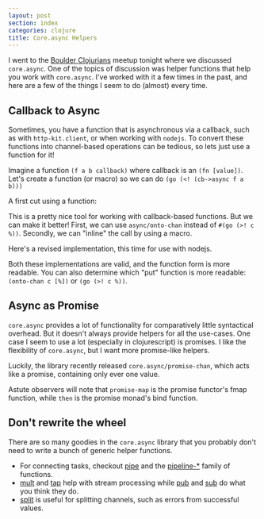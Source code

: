 ```yaml
---
layout: post
section: index
categories: clojure
title: Core.async Helpers
---
```


I went to the [Boulder Clojurians][1] meetup tonight where we discussed `core.async`. One of the topics of discussion was helper functions that help you work with `core.async`. I've worked with it a few times in the past, and here are a few of the things I seem to do (almost) every time.

<!--break-->

## Callback to Async

Sometimes, you have a function that is asynchronous via a callback, such as with `http-kit.client`, or when working with `nodejs`. To convert these functions into channel-based operations can be tedious, so lets just use a function for it!

Imagine a function `(f a b callback)` where callback is an `(fn [value])`. Let's create a function (or macro) so we can do `(go (<! (cb->async f a b)))`

A first cut using a function:

<code data-gist-id="a4aac1fd35977fcaaecd" data-gist-file="core-async-helpers.clj" data-gist-line="4-8"></code>

This is a pretty nice tool for working with callback-based functions. But we can make it better! First, we can use `async/onto-chan` instead of `#(go (>! c %))`. Secondly, we can "inline" the call by using a macro.

Here's a revised implementation, this time for use with nodejs.

<code data-gist-id="a4aac1fd35977fcaaecd" data-gist-file="core-async-helpers.clj" data-gist-line="11-14"></code>

Both these implementations are valid, and the function form is more readable. You can also determine which "put" function is more readable: `(onto-chan c [%])` or `(go (>! c %))`.

## Async as Promise

`core.async` provides a lot of functionality for comparatively little syntactical overhead. But it doesn't always provide helpers for all the use-cases. One case I seem to use a lot (especially in clojurescript) is promises. I like the flexibility of `core.async`, but I want more promise-like helpers.

Luckily, the library recently released `core.async/promise-chan`, which acts like a promise, containing only ever one value.

<code data-gist-id="a4aac1fd35977fcaaecd" data-gist-file="core-async-helpers.clj" data-gist-line="17-37"></code>

Astute observers will note that `promise-map` is the promise functor's fmap function, while `then` is the promise monad's bind function.

## Don't rewrite the wheel

There are so many goodies in the `core.async` library that you probably don't need to write a bunch of generic helper functions.

- For connecting tasks, checkout [pipe][2] and the [pipeline-*][3] family of functions.
- [mult][4] and [tap][5] help with stream processing while [pub][7] and [sub][8] do what you think they do.
- [split][6] is useful for splitting channels, such as errors from successful values.

[1]: http://www.meetup.com/Boulder-Clojurians/events/227340101/
[2]: http://clojure.github.io/core.async/#clojure.core.async/pipe
[3]: http://clojure.github.io/core.async/#clojure.core.async/pipeline
[4]: http://clojure.github.io/core.async/#clojure.core.async/mult
[5]: http://clojure.github.io/core.async/#clojure.core.async/tap
[6]: http://clojure.github.io/core.async/#clojure.core.async/split
[7]: http://clojure.github.io/core.async/#clojure.core.async/pub
[8]: http://clojure.github.io/core.async/#clojure.core.async/sub
